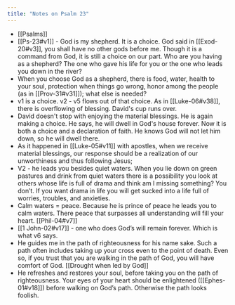 ```yaml
---
title: "Notes on Psalm 23"
---
```

- [[Psalms]]
- [[Ps-23#v1]] - God is my shepherd. It is a choice. God said in [[Exod-20#v3]], you shall have no other gods before me. Though it is a command from God, it is still a choice on our part. Who are you having as a shepherd? The one who gave his life for you or the one who leads you down in the river?
- When you choose God as a shepherd, there is food, water, health to your soul, protection when things go wrong, honor among the people (as in [[Prov-31#v31]]); what else is needed?
- v1 is a choice. v2 - v5 flows out of that choice. As in [[Luke-06#v38]], there is overflowing of blessing. David's cup runs over.
- David doesn't stop with enjoying the material blessings. He is again making a choice. He says, he will dwell in God's house forever. Now it is both a choice and a declaration of faith. He knows God will not let him down, so he will dwell there.
- As it happened in [[Luke-05#v11]] with apostles, when we receive material blessings, our response should be a realization of our unworthiness and thus following Jesus;
- V2 - he leads you besides quiet waters. When you lie down on green pastures and drink from quiet waters there is a possibility you look at others whose life is full of drama and think am I missing something? You don’t. If you want drama in life you will get sucked into a life full of worries, troubles, and anxieties.
- Calm waters = peace. Because he is prince of peace he leads you to calm waters. There peace that surpasses all understanding will fill your heart. [[Phil-04#v7]]
- [[1 John-02#v17]] - one who does God’s will remain forever. Which is what v6 says.
- He guides me in the path of righteousness for his name sake. Such a path often includes taking up your cross even to the point of death. Even so, if you trust that you are walking in the path of God, you will have comfort of God. [[Drought when led by God]]
- He refreshes and restores your soul, before taking you on the path of righteousness. Your eyes of your heart should be enlightened ([[Ephes-01#v18]]) before walking on God’s path. Otherwise the path looks foolish. 
